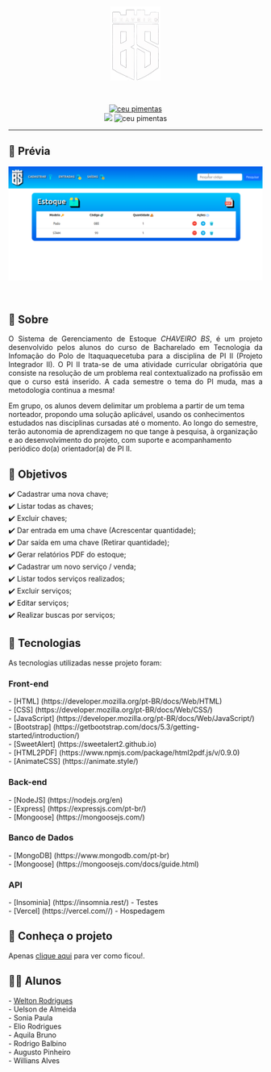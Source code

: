 <div align="center" id="top"> 
  <img src="https://github.com/welton1995/projeto-integrador-front-end/blob/main/imgs/logoBranco.png?raw=true" width="20%">
  
&#xa0;

</div>
<p align="center">

  <a href="#">
    <img alt="ceu pimentas" src="https://img.shields.io/badge/-Github-5659EB?style=for-the-badge&logo=Github&logoColor=white&link=https://github.com/Anderson-Andre-P" />
  </a>

  </br>
  
  <img src="https://img.shields.io/badge/CHAVEIRO_BS-5965e0?style=for-the-badge&labelColor=5965e0">
  <img alt="ceu pimentas" src="https://img.shields.io/badge/license-MIT-5965e0?style=for-the-badge&labelColor=5965e0&color=5965e0">
  <br />

</p>

<!-- Status -->
<hr>


## :link: Prévia

![previa](https://github.com/welton1995/projeto-integrador-front-end/blob/main/imgs/preview.png?raw=true)

<br>

## :dart: Sobre
<p align="justify">
O Sistema de Gerenciamento de Estoque <i>CHAVEIRO BS</i>, é um projeto desenvolvido pelos alunos do curso de Bacharelado em Tecnologia da Infomação do Polo de Itaquaquecetuba para a disciplina de PI II (Projeto Integrador II). O PI II trata-se de uma atividade curricular obrigatória que consiste na resolução de um problema real contextualizado na profissão em que o curso está inserido. A cada semestre o tema do PI muda, mas a metodologia continua a mesma!

Em grupo, os alunos devem delimitar um problema a partir de um tema norteador, propondo uma solução aplicável, usando os conhecimentos estudados nas disciplinas cursadas até o momento. Ao longo do semestre, terão autonomia de aprendizagem no que tange à pesquisa, à organização e ao desenvolvimento do projeto, com suporte e acompanhamento periódico do(a) orientador(a) de PI II.
</p>

## 💪 Objetivos

:heavy_check_mark: Cadastrar uma nova chave;\
:heavy_check_mark: Listar todas as chaves;\
:heavy_check_mark: Excluir chaves;\
:heavy_check_mark: Dar entrada em uma chave (Acrescentar quantidade);\
:heavy_check_mark: Dar saída em uma chave (Retirar quantidade);\
:heavy_check_mark: Gerar relatórios PDF do estoque;\
:heavy_check_mark: Cadastrar um novo serviço / venda;\
:heavy_check_mark: Listar todos serviços realizados;\
:heavy_check_mark: Excluir serviços;\
:heavy_check_mark: Editar serviços;\
:heavy_check_mark: Realizar buscas por serviços;
## :rocket: Tecnologias

As tecnologias utilizadas nesse projeto foram:
<h3>Front-end</h3>
- [HTML] (https://developer.mozilla.org/pt-BR/docs/Web/HTML)<br>
- [CSS] (https://developer.mozilla.org/pt-BR/docs/Web/CSS/)<br>
- [JavaScript] (https://developer.mozilla.org/pt-BR/docs/Web/JavaScript/)<br>
- [Bootstrap] (https://getbootstrap.com/docs/5.3/getting-started/introduction/)<br>
- [SweetAlert] (https://sweetalert2.github.io)<br>
- [HTML2PDF] (https://www.npmjs.com/package/html2pdf.js/v/0.9.0)<br>
- [AnimateCSS] (https://animate.style/)<br>
<h3>Back-end</h3>
- [NodeJS] (https://nodejs.org/en)<br>
- [Express] (https://expressjs.com/pt-br/)<br>
- [Mongoose] (https://mongoosejs.com/)<br>
<h3>Banco de Dados</h3>
- [MongoDB] (https://www.mongodb.com/pt-br)<br>
- [Mongoose] (https://mongoosejs.com/docs/guide.html)<br>
<h3>API</h3>
- [Insominia] (https://insomnia.rest/) - Testes <br>
- [Vercel] (https://vercel.com//) - Hospedagem <br>

## :checkered_flag: Conheça o projeto

Apenas <a href="https://bschaveiro.vercel.app/">clique aqui</a> para ver como ficou!.

## 👨‍🎓 Alunos
<p align='justify'>
- <a href="https://github.com/weltondev" target="_blank">Welton Rodrigues</a><br>
- Uelson de Almeida <br>
- Sonia Paula <br>
- Elio Rodrigues <br>
- Aquila Bruno <br>
- Rodrigo Balbino <br>
- Augusto Pinheiro <br>
- Willians Alves <br>
  </p>
